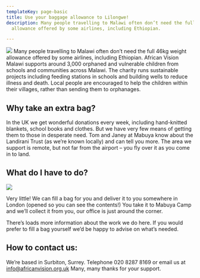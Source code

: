 ```yaml
---
templateKey: page-basic
title: Use your baggage allowance to Lilongwe!
description: Many people travelling to Malawi often don’t need the full 46kg weight
  allowance offered by some airlines, including Ethiopian.

---
```

![](/img/blankets.jpg)
Many people travelling to Malawi often don’t need the full 46kg weight allowance offered by some airlines, including Ethiopian. African Vision Malawi supports around 3,000 orphaned and vulnerable children from schools and communities across Malawi. The charity runs sustainable projects including feeding stations in schools and building wells to reduce illness and death. Local people are encouraged to help the children within their villages, rather than sending them to orphanages.


Why take an extra bag?
-

In the UK we get wonderful donations every week, including hand-knitted blankets, school books and clothes. But we have very few means of getting them to those in desperate need. Tom and Janey at Mabuya know about the Landirani Trust (as we’re known locally) and can tell you more. The area we support is remote, but not far from the airport – you fly over it as you come in to land.

## What do I have to do?

![](/img/Malawi-2014-178.jpg)

Very little! We can fill a bag for you and deliver it to you somewhere in London (opened so you can see the contents!) You take it to Mabuya Camp and we’ll collect it from you, our office is just around the corner.

There’s loads more information about the work we do here. If you would prefer to fill a bag yourself we’d be happy to advise on what’s needed.


How to contact us:
-

We’re based in Surbiton, Surrey. Telephone 020 8287 8169 or email us at [info@africanvision.org.uk](mailto:info@africanvision.org.uk "Contact us") Many, many thanks for your support.